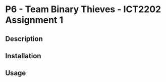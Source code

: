 __P6 - Team Binary Thieves - ICT2202 Assignment 1__
==

Description
----


Installation
----


Usage
----
